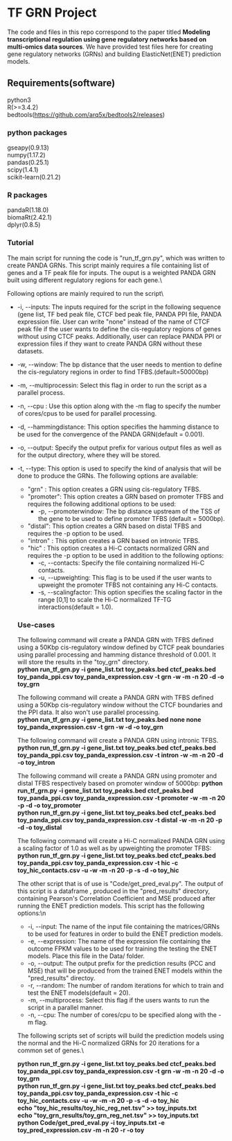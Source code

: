 # TF GRN Project
The code and files in this repo correspond to the paper titled **Modeling transcriptional regulation using gene regulatory networks based on multi-omics data sources**. We have provided test files here for creating gene regulatory networks (GRNs) and building ElasticNet(ENET) prediction models. 

## Requirements(software)
python3\
R(>=3.4.2)\
bedtools(https://github.com/arq5x/bedtools2/releases)

### python packages
gseapy(0.9.13)\
numpy(1.17.2)\
pandas(0.25.1)\
scipy(1.4.1)\
scikit-learn(0.21.2)

### R packages
pandaR(1.18.0)\
biomaRt(2.42.1)\
dplyr(0.8.5)

### Tutorial
The main script for running the code is "run_tf_grn.py", which was written to create PANDA GRNs. This script mainly requires a file containing list of genes and a TF peak file for inputs. The ouput is a weighted PANDA GRN built using different regulatory regions for each gene.\

Following options are mainly required to run the script\
* -i, --inputs: The inputs required for the script in the following sequence (gene list, TF bed peak file, CTCF bed peak file, PANDA PPI file, PANDA expression file. User can write "none" instead of the name of CTCF peak file if the user wants to define the cis-regulatory regions of genes without using CTCF peaks. Additionally, user can replace PANDA PPI or expression files  if they want to create PANDA GRN without these datasets. 
* -w, --window: The bp distance that the user needs to mention to define the cis-regulatory regions in order to find TFBS.(default=50000bp)
* -m, --multiprocessin: Select this flag in order to run the script as a parallel process. 
* -n, --cpu : Use this option along with the -m flag to specify the number of cores/cpus to be used for parallel processing.
* -d, --hammingdistance: This option specifies the hamming distance to be used for the convergence of the PANDA GRN(default = 0.001). 
* -o, --output: Specify the output prefix for various output files as well as for the output directory, where they will be stored. 
* -t, --type: This option is used to specify the kind of analysis that will be done to produce the GRNs. The following options are available:
    * "grn" : This option creates a GRN using cis-regulatory TFBS. 
    * "promoter": This option creates a GRN based on promoter TFBS and requires the following additional options to be used:
        * -p, --promoterwindow: The bp distance upstream of the TSS of the gene to be used to define promoter TFBS (default = 5000bp). 
    * "distal": This option creates a GRN based on distal TFBS and requires the -p option to be used.  
    * "intron" : This option creates a GRN based on intronic TFBS. 
    * "hic" : This option creates a Hi-C contacts normalized GRN and requires the -p option to be used in addition to the following options:
        * -c, --contacts: Specify the file containing normalized Hi-C contacts.
        * -u, --upweighting: This flag is to be used if the user wants to upweight the promoter TFBS not containing any Hi-C contacts. 
        * -s, --scalingfactor: This option specifies the scaling factor in the range [0,1] to scale the Hi-C normalized TF-TG interactions(default = 1.0). 
        
  ### Use-cases
  The following command will create a PANDA GRN with TFBS defined using a 50Kbp cis-regulatory window defined by CTCF peak boundaries using parallel processing and hamming distance threshold of 0.001. It will store the results in the "toy_grn" directory.\
  **python run_tf_grn.py -i gene_list.txt toy_peaks.bed ctcf_peaks.bed toy_panda_ppi.csv toy_panda_expression.csv -t grn -w -m -n 20 -d -o toy_grn**
  
  The following command will create a PANDA GRN with TFBS defined using a 50Kbp cis-regulatory window without the CTCF boundaries and the PPI data. It also won't use parallel processing.\
  **python run_tf_grn.py -i gene_list.txt toy_peaks.bed none none toy_panda_expression.csv -t grn -w -d -o toy_grn**
  
  The following command will create a PANDA GRN using intronic TFBS.\
  **python run_tf_grn.py -i gene_list.txt toy_peaks.bed ctcf_peaks.bed toy_panda_ppi.csv toy_panda_expression.csv -t intron -w -m -n 20 -d -o toy_intron**
  
  The following command will create a PANDA GRN using promoter and distal TFBS respectively based on promoter window of 5000bp:
  **python run_tf_grn.py -i gene_list.txt toy_peaks.bed ctcf_peaks.bed toy_panda_ppi.csv toy_panda_expression.csv -t promoter -w -m -n 20 -p -d -o toy_promoter**\
  **python run_tf_grn.py -i gene_list.txt toy_peaks.bed ctcf_peaks.bed toy_panda_ppi.csv toy_panda_expression.csv -t distal -w -m -n 20 -p -d -o toy_distal**
  
  The following command will create a Hi-C normalized PANDA GRN using a scaling factor of 1.0 as well as by upweighting the promoter TFBS:
  **python run_tf_grn.py -i gene_list.txt toy_peaks.bed ctcf_peaks.bed toy_panda_ppi.csv toy_panda_expression.csv -t hic -c toy_hic_contacts.csv -u -w -m -n 20 -p -s -d -o toy_hic**
  
  The other script that is of use is "Code/get_pred_eval.py". The output of this script is a dataframe , produced in the "pred_results" directory, containing Pearson's Correlation Coefficient and MSE produced after running the ENET prediction models. This script has the following options:\n
  * -i, --input: The name of the input file containing the matrices/GRNs to be used for features in order to build the ENET prediction models. 
  * -e, --expression: The name of the expression file containing the outcome FPKM values to be used for training the testing the ENET models. Place this file in the Data/ folder. 
  * -o, --output: The output prefix for the prediction results (PCC and MSE) that will be produced from the trained ENET models within the "pred_results" directoy. 
  * -r, --random: The number of random iterations for which to train and test the ENET models(default = 20). 
  * -m, --multiprocess: Select this flag if the users wants to run the script in a parallel manner. 
  * -n, --cpu: The number of cores/cpu to be specified along with the -m flag. 
  
  The following scripts set of scripts will build the prediction models using the normal and the Hi-C normalized GRNs for 20 iterations for a common set of genes.\
  
  **python run_tf_grn.py -i gene_list.txt toy_peaks.bed ctcf_peaks.bed toy_panda_ppi.csv toy_panda_expression.csv -t grn -w -m -n 20 -d -o toy_grn**\
  **python run_tf_grn.py -i gene_list.txt toy_peaks.bed ctcf_peaks.bed toy_panda_ppi.csv toy_panda_expression.csv -t hic -c toy_hic_contacts.csv -u -w -m -n 20 -p -s -d -o toy_hic**\
  **echo "toy_hic_results/toy_hic_reg_net.tsv" >> toy_inputs.txt**\
  **echo "toy_grn_results/toy_grn_reg_net.tsv" >> toy_inputs.txt**\
  **python Code/get_pred_eval.py -i toy_inputs.txt -e toy_pred_expression.csv -m -n 20 -r -o toy**
  
  
  
  
  

